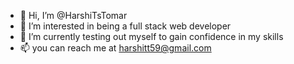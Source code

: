 - 👋 Hi, I’m @HarshiTsTomar
- 👀 I’m interested in being a full stack web developer
- 🌱 I’m currently testing out myself to gain confidence in my skills
- 📫 you can reach me at harshitt59@gmail.com

<!---
HarshiTsTomar/HarshiTsTomar is a ✨ special ✨ repository because its `README.md` (this file) appears on your GitHub profile.
You can click the Preview link to take a look at your changes.
--->
